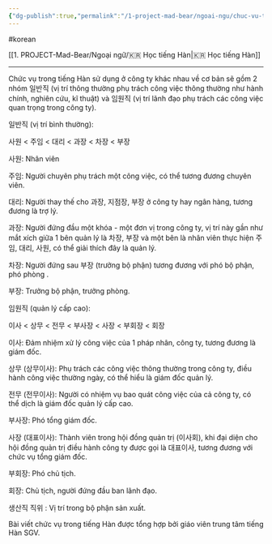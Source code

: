 ```yaml
---
{"dg-publish":true,"permalink":"/1-project-mad-bear/ngoai-ngu/chuc-vu-trong-tieng-han-la/","dgPassFrontmatter":true}
---
```


#korean 

[[1. PROJECT-Mad-Bear/Ngoại ngữ/🇰🇷 Học tiếng Hàn\|🇰🇷 Học tiếng Hàn]]

---

Chức vụ trong tiếng Hàn sử dụng ở công ty khác nhau về cơ bản sẽ gồm 2 nhóm 일반직 (vị trí thông thường phụ trách công việc thông thường như hành chính, nghiên cứu, kĩ thuật) và 임원직 (vị trí lãnh đạo phụ trách các công việc quan trọng trong công ty).

일반직 (vị trí bình thường):

사원 < 주임 < 대리 < 과장 < 차장 < 부장

사원: Nhân viên

주임: Người chuyên phụ trách một công việc, có thể tương đương chuyên viên.

대리: Người thay thế cho 과장, 지점장, 부장 ở công ty hay ngân hàng,  tương đương là  trợ lý.

과장: Người đứng đầu một khóa - một đơn vị trong công ty,  vị trí này gần như mắt xích giữa 1 bên quản lý là 차장, 부장 và một bên là nhân viên thực hiện 주임, 대리, 사원, có thể giải thích đây là quản lý.

차장: Người đứng sau 부장 (trưởng bộ phận) tương đương với phó bộ phận, phó phòng .

부장: Trưởng bộ phận, trưởng phòng.

임원직 (quản lý cấp cao):

이사 < 상무 < 전무 < 부사장 < 사장 < 부회장 < 회장

이사: Đảm nhiệm xử lý công việc của 1 pháp nhân, công ty, tương đương là giám đốc.

상무 (상무이사): Phụ trách các công việc thông thường trong công ty, điều hành công việc thường ngày, có thể hiểu là  giám đốc quản lý.

전무 (전무이사): Người có nhiệm vụ bao quát công việc của cả công ty,  có thể dịch là giám đốc quản lý cấp cao.

부사장: Phó tổng giám đốc.

사장 (대표이사): Thành viên trong hội đồng quản trị (이사회), khi đại diện cho hội đồng quản trị điều hành công ty được gọi là 대표이사, tương đương với chức vụ tổng giám đốc.

부회장: Phó chủ tịch.

회장: Chủ tịch, người đứng đầu ban lãnh đạo.

생산직 직위 : Vị trí trong bộ phận sản xuất.

Bài viết chức vụ trong tiếng Hàn được tổng hợp bởi giáo viên trung tâm tiếng Hàn SGV.

